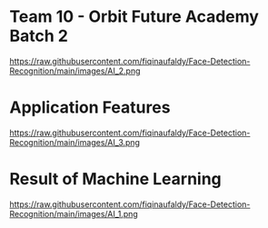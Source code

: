 # Team 10 - Orbit Future Academy Batch 2 
https://raw.githubusercontent.com/fiqinaufaldy/Face-Detection-Recognition/main/images/AI_2.png

# Application Features
https://raw.githubusercontent.com/fiqinaufaldy/Face-Detection-Recognition/main/images/AI_3.png

# Result of Machine Learning
https://raw.githubusercontent.com/fiqinaufaldy/Face-Detection-Recognition/main/images/AI_1.png
